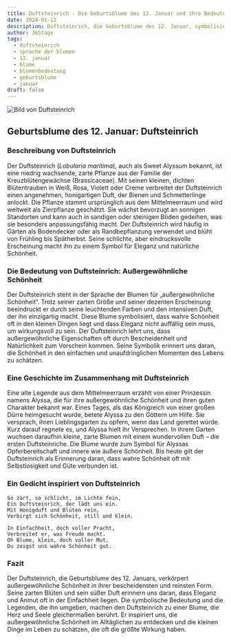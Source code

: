 ```yaml
---
title: Duftsteinrich - Die Geburtsblume des 12. Januar und ihre Bedeutung
date: 2024-01-12
description: Duftsteinrich, die Geburtsblume des 12. Januar, symbolisiert Außergewöhnliche Schönheit. Erfahre mehr über ihre Geschichte, Bedeutung und Symbolik in der Sprache der Blumen.
author: 365tage
tags:
  - duftsteinrich
  - sprache der blumen
  - 12. januar
  - blume
  - blumenbedeutung
  - geburtsblume
  - januar
draft: false
---
```


![Bild von Duftsteinrich](https://cdn.pixabay.com/photo/2020/06/22/13/50/sweet-alyssum-5329266_640.jpg#center)

## Geburtsblume des 12. Januar: Duftsteinrich

### Beschreibung von Duftsteinrich

Der Duftsteinrich (_Lobularia maritima_), auch als Sweet Alyssum bekannt, ist eine niedrig wachsende, zarte Pflanze aus der Familie der Kreuzblütengewächse (Brassicaceae). Mit seinen kleinen, dichten Blütentrauben in Weiß, Rosa, Violett oder Creme verbreitet der Duftsteinrich einen angenehmen, honigartigen Duft, der Bienen und Schmetterlinge anlockt. Die Pflanze stammt ursprünglich aus dem Mittelmeerraum und wird weltweit als Zierpflanze geschätzt. Sie wächst bevorzugt an sonnigen Standorten und kann auch in sandigen oder steinigen Böden gedeihen, was sie besonders anpassungsfähig macht. Der Duftsteinrich wird häufig in Gärten als Bodendecker oder als Randbepflanzung verwendet und blüht von Frühling bis Spätherbst. Seine schlichte, aber eindrucksvolle Erscheinung macht ihn zu einem Symbol für Eleganz und natürliche Schönheit.

### Die Bedeutung von Duftsteinrich: Außergewöhnliche Schönheit

Der Duftsteinrich steht in der Sprache der Blumen für „außergewöhnliche Schönheit“. Trotz seiner zarten Größe und seiner dezenten Erscheinung beeindruckt er durch seine leuchtenden Farben und den intensiven Duft, der ihn einzigartig macht. Diese Blume symbolisiert, dass wahre Schönheit oft in den kleinen Dingen liegt und dass Eleganz nicht auffällig sein muss, um wirkungsvoll zu sein. Der Duftsteinrich lehrt uns, dass außergewöhnliche Eigenschaften oft durch Bescheidenheit und Natürlichkeit zum Vorschein kommen. Seine Symbolik erinnert uns daran, die Schönheit in den einfachen und unaufdringlichen Momenten des Lebens zu schätzen.

### Eine Geschichte im Zusammenhang mit Duftsteinrich

Eine alte Legende aus dem Mittelmeerraum erzählt von einer Prinzessin namens Alyssa, die für ihre außergewöhnliche Schönheit und ihren guten Charakter bekannt war. Eines Tages, als das Königreich von einer großen Dürre heimgesucht wurde, betete Alyssa zu den Göttern um Hilfe. Sie versprach, ihren Lieblingsgarten zu opfern, wenn das Land gerettet würde. Kurz darauf regnete es, und Alyssa hielt ihr Versprechen. In ihrem Garten wuchsen daraufhin kleine, zarte Blumen mit einem wundervollen Duft – die ersten Duftsteinriche. Die Blume wurde zum Symbol für Alyssas Opferbereitschaft und innere wie äußere Schönheit. Bis heute gilt der Duftsteinrich als Erinnerung daran, dass wahre Schönheit oft mit Selbstlosigkeit und Güte verbunden ist.

### Ein Gedicht inspiriert von Duftsteinrich

```
So zart, so schlicht, im Lichte fein,  
Ein Duftsteinrich, der lädt uns ein.  
Mit Honigduft und Blüten rein,  
Verbirgt sich Schönheit, still und klein.  

In Einfachheit, doch voller Pracht,  
Verbreitet er, was Freude macht.  
Oh Blume, klein, doch voller Mut,  
Du zeigst uns wahre Schönheit gut.  
```

### Fazit

Der Duftsteinrich, die Geburtsblume des 12. Januars, verkörpert außergewöhnliche Schönheit in ihrer bescheidensten und reinsten Form. Seine zarten Blüten und sein süßer Duft erinnern uns daran, dass Eleganz und Anmut oft in der Einfachheit liegen. Die symbolische Bedeutung und die Legenden, die ihn umgeben, machen den Duftsteinrich zu einer Blume, die Herz und Seele gleichermaßen berührt. Er inspiriert uns, die außergewöhnliche Schönheit im Alltäglichen zu entdecken und die kleinen Dinge im Leben zu schätzen, die oft die größte Wirkung haben.